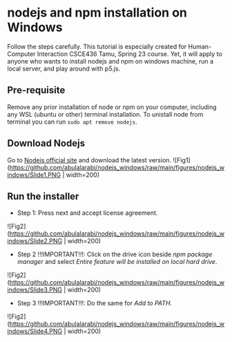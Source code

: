 # nodejs and npm installation on Windows
Follow the steps carefully. This tutorial is especially created for Human-Computer Interaction CSCE436 Tamu, Spring 23 course. Yet, it will apply to anyone who wants to install nodejs and npm on windows machine, run a local server, and play around with p5.js.

## Pre-requisite 
Remove any prior installation of node or npm on your computer, including any WSL (ubuntu or other) terminal installation. To unistall node from terminal you can run `sudo apt remove nodejs`.

## Download Nodejs
Go to [Nodejs official site](https://nodejs.org/en/download/) and download the latest version.
![Fig1](https://github.com/abulalarabi/nodejs_windows/raw/main/figures/nodejs_windows/Slide1.PNG | width=200)

## Run the installer
  * Step 1: Press next and accept license agreement.
   
  ![Fig2](https://github.com/abulalarabi/nodejs_windows/raw/main/figures/nodejs_windows/Slide2.PNG | width=200)

 * Step 2 !!!IMPORTANT!!!: Click on the drive icon beside _npm package manager_ and select _Entire feature will be installed on local hard drive_.
 
 ![Fig2](https://github.com/abulalarabi/nodejs_windows/raw/main/figures/nodejs_windows/Slide3.PNG | width=200)

  * Step 3 !!!IMPORTANT!!!: Do the same for _Add to PATH_.
  
  ![Fig2](https://github.com/abulalarabi/nodejs_windows/raw/main/figures/nodejs_windows/Slide4.PNG | width=200)

